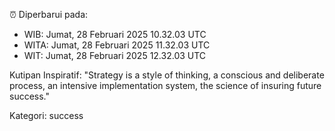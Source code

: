 ⏰ Diperbarui pada:
- WIB: Jumat, 28 Februari 2025 10.32.03 UTC
- WITA: Jumat, 28 Februari 2025 11.32.03 UTC
- WIT: Jumat, 28 Februari 2025 12.32.03 UTC

Kutipan Inspiratif:
"Strategy is a style of thinking, a conscious and deliberate process, an intensive implementation system, the science of insuring future success."


Kategori: success

